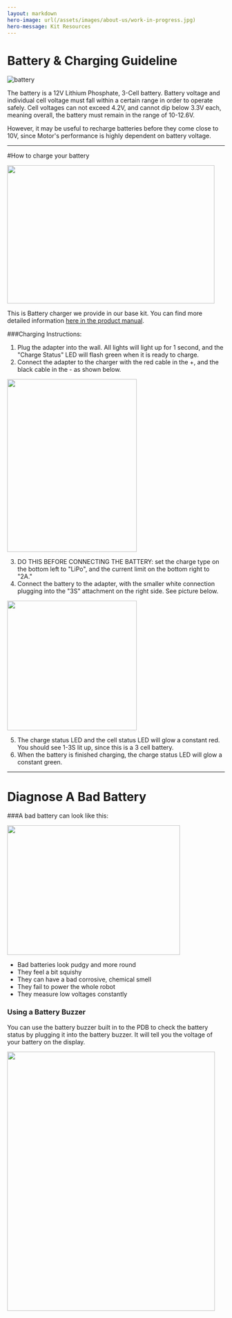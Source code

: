 ```yaml
---
layout: markdown
hero-image: url(/assets/images/about-us/work-in-progress.jpg)
hero-message: Kit Resources
---
```


Battery & Charging Guideline
============

![battery](https://hobbyking.com/media/catalog/product/cache/1/image/565x414/9df78eab33525d08d6e5fb8d27136e95/legacy/catalog/t2200-2-20.jpg)

The battery is a 12V Lithium Phosphate, 3-Cell battery. Battery voltage and individual cell voltage must fall within a certain range in order to operate safely. Cell voltages can not exceed 4.2V, and cannot dip below 3.3V each, meaning overall, the battery must remain in the range of 10-12.6V.  

However, it may be useful to recharge batteries before they come close to 10V, since Motor's performance is highly dependent on battery voltage.

---

#How to charge your battery

<img src="https://forum.pierobotics.org/uploads/default/original/1X/0c9d7c7d89fb4c63f42bf04e8be7710933513c7c.jpg" width="480" height="320">

This is Battery charger we provide in our base kit. You can find more detailed information [here in the product manual](http://www.skyrc.com/index.php?route=product/product/download&download_id=64).

###Charging Instructions:

1. Plug the adapter into the wall. All lights will light up for 1 second, and the "Charge Status" LED will flash green when it is ready to charge.
2. Connect the adapter to the charger with the red cable in the +, and the black cable in the - as shown below.

<img src="https://forum.pierobotics.org/uploads/default/optimized/1X/cec2a01d3151dd797adea8771469d0a0d9b0c1d5_1_300x400.jpg" width="300" height="400">

3. DO THIS BEFORE CONNECTING THE BATTERY: set the charge type on the bottom left to "LiPo", and the current limit on the bottom right to "2A."
4. Connect the battery to the adapter, with the smaller white connection plugging into the "3S" attachment on the right side. See picture below.

<img src="https://forum.pierobotics.org/uploads/default/optimized/1X/4f78b6aa632299148b96e18c8d6cf3f044ecfdda_1_300x300.jpg" width="300" height="300">

5. The charge status LED and the cell status LED will glow a constant red. You should see 1-3S lit up, since this is a 3 cell battery. 
6. When the battery is finished charging, the charge status LED will glow a constant green.

---

# Diagnose A Bad Battery

###A bad battery can look like this:

<img src="https://forum.pierobotics.org/uploads/default/optimized/1X/c5097285aeb252f575d8963a528717631a502d9f_1_400x300.jpg" width="400" height="300">

* Bad batteries look pudgy and more round
* They feel a bit squishy
* They can have a bad corrosive, chemical smell
* They fail to power the whole robot
* They measure low voltages constantly

### Using a Battery Buzzer
You can use the battery buzzer built in to the PDB to check the battery status by plugging it into the battery buzzer. It will tell you the voltage of your battery on the display.

<img src="https://forum.pierobotics.org/uploads/default/optimized/1X/86074dbe0968d2f7117fd0c86969379a154c31a7_1_481x600.jpg" width="481" height="600">
